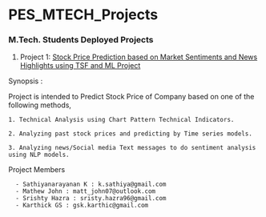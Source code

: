 # PES_MTECH_Projects
### M.Tech. Students Deployed Projects

1. Project 1: [Stock Price Prediction based on Market Sentiments and News Highlights using TSF and ML Project](https://kktestdemo.herokuapp.com/)

 Synopsis : 
  
  Project is intended to Predict Stock Price of  Company  based on one of the following methods,
    
    1. Technical Analysis using Chart Pattern Technical Indicators.
    
    2. Analyzing past stock prices and predicting by Time series models.
    
    3. Analyzing news/Social media Text messages to do sentiment analysis using NLP models.

   Project Members 
   
      - Sathiyanarayanan K : k.sathiya@gmail.com
      - Mathew John : matt_john07@outlook.com
      - Srishty Hazra : sristy.hazra96@gmail.com
      - Karthick GS : gsk.karthic@gmail.com
